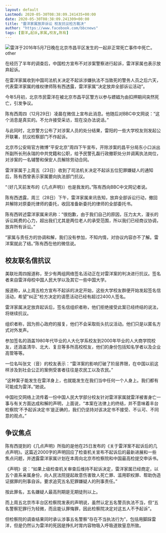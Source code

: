```yaml
---
layout: default
Lastmod: 2020-05-30T08:38:09.241435+00:00
date: 2020-05-30T08:38:09.241309+00:00
title: "雷洋家属放弃诉讼 校友抗议检方裁决"
author: "https://www.facebook.com/bbcnews"
tags: [雷洋,起诉,家属,校友,陈有]
---
```


 ![雷洋于2016年5月7日晚在北京市昌平区发生的一起非正常死亡事件中死亡。](https://images.weserv.nl/?url=https%3A//ichef.bbci.co.uk/news/320/cpsprodpb/13EEE/production/_93164618_160512135330_leiyang_640x360_other_nocredit.jpg) other 

在经历了半年的调查后，中国检方宣布不对涉案警察进行起诉，雷洋家属也表示放弃起诉。

在雷洋家属收到中国司法机关决定不起诉涉嫌执法不当致死的警务人员之后六天，代表雷洋家属的维权律师陈有西透露，雷洋家属“决定放弃全部诉讼活动”。

今年5月初，北京市民雷洋在被北京市昌平区警方以参与嫖娼为由扣押期间突然死亡，引发争议。

陈有西周四（12月29日）凌晨在微信上宣布此消息。他随后对BBC中文网说：“这个消息是真实的。不允许接受采访，现在没办法说话。”

与此同时，北京警方公布了对涉案人员的处分结果，雷阳的一些大学校友则发起公开联署，抗议检察部门不作起诉。

北京市公安局官方微博“平安北京”周四下午宣布，开除涉案的昌平分局东小口派出所副所长刑永瑞的中共党籍和公职，给予民警孔磊行政撤职处分并调离执法岗位，对涉案的一名辅警和保安人员解除劳动合同。

雷洋家属于上周五（23日）收到了司法机关决定不起诉五位犯罪嫌疑人的通知后，陈有西曾表示家属要向执法部门抗议。

“（好几天前发布的《几点声明》）也是我发的。”陈有西向BBC中文网记者说。

陈有西透露，周三（28日）下午，雷洋家属来讯告知，放弃全部诉讼行动，撤回并解除对原委托律师的委托，收回准备新委托的律师的全部委托书。

陈有西转述雷洋家属来讯称：“很抱歉，由于我们自己的原因，压力太大，漫长的诉讼耗费的心力，超出我们尤其是两位老人的承受范围，所以我们已经商议协调，放弃所有诉讼。”

“家属与责任方的协调和解，我们没有参加，不知内情，对协议内容亦不了解。雷洋案就此了结。”陈有西在他的微信说。

校友联名信抗议
-------

美联社周四报道称，至少有两组网络签名活动正在对雷洋案的判决进行抗议。签名者来自雷洋母校中国人民大学以及其它一些中国大学。

报道称，从上周五检方宣布不起诉的决定开始，这些大学校友群便开始发起签名信活动，希望"纠正"检方决定的请愿活动已经有超过2400人签名。

雷洋家属决定放弃起诉后，签名信组织者称，他们拒绝接受此案已经终结的说法，将继续抗议。

组织者称，因为担心政府的报复，他们不会采取街头抗议活动。他们只是以匿名方式对外发声。

参加签名的涵盖1980年代毕业的人大化学系校友到2000年毕业的人大商学院校友，还涵盖清华、北大、复旦等多所高校校友，他们的身份包括知名学者以及企业高管等等。

一位名叫张文（音）的校友表示：“雷洋案的影响打破了阶层界限，在中国以前这样涉及到社会公正的案例受害者往往是农民工以及农民。”

“这种案子能发生在雷洋身上，也就能发生在我们当中任何一个人身上。我们都有可能成为雷洋。”她说。

中国社交网络上流传着一份中国人民大学部分校友针对雷洋家属就雷洋被害身亡一事与有关方面达成和解的声明，上面说，“本案在法律上的终结，并不意味着丰台检察院‘不予起诉决定书’是正确的，我们仍坚持对该决定书不接受、不认可、不同意的观点。”

争议焦点
----

陈有西提到的《几点声明》所指的是他在25日发布的《关于雷洋案不起诉后的几点声明》。这篇近2000字的声明回应了检查机关宣布不起诉后的最新进展和一些焦点问题，并透露雷洋家属计划在本周向北京市检察院和中国最高检提交申诉书。

《声明》说：“如果上级检查机关审查后维持不起诉决定，雷洋家属已经商定，以五个直系亲属身份，向人民法院提起故意伤害致人死亡罪、滥用职权罪、帮助伪造证据罪的刑事自诉。要求追究五名犯罪嫌疑人的刑事责任。”

按此罪名，五名嫌疑人最高刑期是无期徒刑以上。

而上周五北京市丰台区检察院发表的声明说，虽然认定五名警员执法不当，但“五名警察犯罪行为轻微，而且能认罪悔罪，因此检察院决定对这五人不予起诉”。

但检察院的调查结果同时承认涉事五名警察“存在不当执法行为”，包括用脚踩雷洋，但是仍然认为雷洋的死因是挣扎时胃内容物吸入呼吸道致窒息所致。

